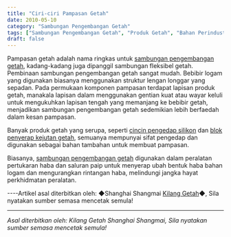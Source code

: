 ```yaml
---
title: "Ciri-ciri Pampasan Getah"
date: 2010-05-10
category: "Sambungan Pengembangan Getah"
tags: ["Sambungan Pengembangan Getah", "Produk Getah", "Bahan Perindustrian"]
draft: false
---
```


Pampasan getah adalah nama ringkas untuk [sambungan pengembangan getah](http://www.smpolymer.com/xiangjiaopengzhangjie/), kadang-kadang juga dipanggil sambungan fleksibel getah. Pembinaan sambungan pengembangan getah sangat mudah. Bebibir logam yang digunakan biasanya menggunakan struktur lengan longgar yang sepadan. Pada permukaan komponen pampasan terdapat lapisan produk getah, manakala lapisan dalam menggunakan gentian kuat atau wayar keluli untuk mengukuhkan lapisan tengah yang memanjang ke bebibir getah, menjadikan sambungan pengembangan getah sedemikian lebih berfaedah dalam kesan pampasan.

Banyak produk getah yang serupa, seperti [cincin pengedap silikon](http://www.smpolymer.com/) dan [blok penyerap kejutan getah](http://www.smpolymer.com/), semuanya mempunyai sifat pengedap dan digunakan sebagai bahan tambahan untuk membuat pampasan.

Biasanya, [sambungan pengembangan getah](http://www.smpolymer.com/xiangjiaopengzhangjie/) digunakan dalam peralatan pertukaran haba dan saluran paip untuk menyerap ubah bentuk haba bahan logam dan mengurangkan rintangan haba, melindungi jangka hayat perkhidmatan peralatan.

----Artikel asal diterbitkan oleh: ◆Shanghai Shangmai [Kilang Getah](http://www.smpolymer.com/)◆, Sila nyatakan sumber semasa mencetak semula!

---

*Asal diterbitkan oleh: Kilang Getah Shanghai Shangmai, Sila nyatakan sumber semasa mencetak semula!*